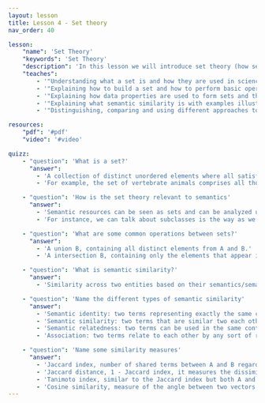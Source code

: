 ```yaml
---
layout: lesson
title: Lesson 4 - Set theory
nav_order: 40

lesson:
    "name": 'Set Theory'
    "keywords": 'Set Theory'
    "description": 'In this lesson we will introduce set theory (how sets are built and how they can be used) and how it connects to graphs. We will then apply this knowledge on sets and graphs to semantic similarity and corresponding measures.'
    "teaches": 
        - '"Understanding what a set is and how they are used in science and other general domains"'
        - '"Explaining how to build a set and how to perform basic operations on it"'
        - '"Explaining how data properties are used to form sets and then do calculations on them (e.g. similarity)"' 
        - '"Explaining what semantic similarity is with examples illustrating its usefulness"'
        - '"Distinguishing, comparing and using different approaches to semantic similarity"'

resources:
    "pdf": '#pdf'
    "video": '#video'

quizz:
    - "question": 'What is a set?'
      "answer":   
        - 'A collection of distinct unordered elements where all satisfy some specific common conditions/characteristics.'
        - 'For example, the set of vertebrate animals comprises all those distinct animals that belong to the chordate subphylum Vertebrata.'

    - "question": 'How is the set theory relevant to semantics'
      "answer":   
        - 'Semantic resources can be seen as sets and can be analyzed using methods from the set theory.'
        - 'For instance, we can talk about subclasses is the way as we talk about subsets.'

    - "question": 'What are some common operations between sets?'
      "answer":   
        - 'A union B, containing all distinct elements from A and B.'
        - 'A intersection B, containing only the elements that appear in both A and B at the same time.'

    - "question": 'What is semantic similarity?'
      "answer":   
        - 'Similarity across two entities based on their semantics/semantic charecteristics.'

    - "question": 'Name the different types of semantic similarity'
      "answer":   
        - 'Semantic identity: two terms representing exactly the same concept.'
        - 'Semantic similarity: two terms that are similar two each other so term A can replace term B withing the same context, e.g., sterling and euro are both currencies.'
        - 'Semantic relatedness: two terms can be used in the same context but correspond to different functionalities, e.g., drink, dessert, meal.'
        - 'Association: two terms relate to each other by any sort of relation, e.g., student is related to an educational institution.'

    - "question": 'Name some similarity measures'
      "answer":   
        - 'Jaccard index, number of shared terms between A and B regarding the total number of exisisting terms in A and B.'
        - 'Jaccard distance, 1 - Jaccard index, it measures the dissimilarity of two sets.'
        - 'Tanimoto index, similar to the Jaccard index but both A and B must have the same size.'
        - 'Cosine similarity, measure of the angle between two vectors in the same space.'
---
```


<div style="display: none;">
    'Set Theory'
    'Set Theory'
    'In this lesson we will introduce set theory (how sets are built and how they can be used) and how it connects to graphs. We will then apply this knowledge on sets and graphs to semantic similarity and corresponding measures.'
    
        - '"Understanding what a set is and how they are used in science and other general domains"'
        - '"Explaining how to build a set and how to perform basic operations on it"'
        - '"Explaining how data properties are used to form sets and then do calculations on them (e.g. similarity)"' 
        - '"Explaining what semantic similarity is with examples illustrating its usefulness"'
        - '"Distinguishing, comparing and using different approaches to semantic similarity"'
</div>
